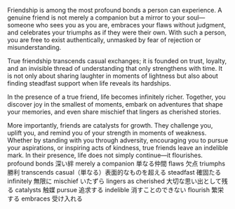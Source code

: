 Friendship is among the most profound bonds a person can experience. A genuine friend is not merely a companion but a mirror to your soul—someone who sees you as you are, embraces your flaws without judgment, and celebrates your triumphs as if they were their own. With such a person, you are free to exist authentically, unmasked by fear of rejection or misunderstanding.

True friendship transcends casual exchanges; it is founded on trust, loyalty, and an invisible thread of understanding that only strengthens with time. It is not only about sharing laughter in moments of lightness but also about finding steadfast support when life reveals its hardships.

In the presence of a true friend, life becomes infinitely richer. Together, you discover joy in the smallest of moments, embark on adventures that shape your memories, and even share mischief that lingers as cherished stories.

More importantly, friends are catalysts for growth. They challenge you, uplift you, and remind you of your strength in moments of weakness. Whether by standing with you through adversity, encouraging you to pursue your aspirations, or inspiring acts of kindness, true friends leave an indelible mark. In their presence, life does not simply continue—it flourishes.
profound bonds	深い絆
merely a companion	単なる仲間
flaws	欠点 
triumphs	勝利
transcends casual（単なる）表面的なものを超える
steadfast	確固たる 
infinitely	無限に 
mischief	いたずら 
lingers as cherished	大切な思い出として残る 
catalysts	触媒 
pursue	追求する 
indelible	消すことのできない 
flourish	繁栄する 
embraces 受け入れる
